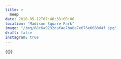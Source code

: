```yaml
---
title: >
  meep
date: 2018-05-12T07:46:33+00:00
location: "Madison Square Park"
image: "/img/88c6a9232dafae7ba8e7e076e6088d4f.jpg"
draft: false
instagram: true
---
```


{{<photo src="/img/88c6a9232dafae7ba8e7e076e6088d4f.jpg">}}
